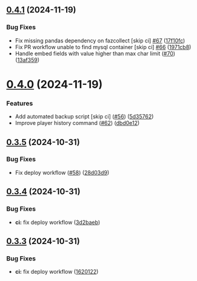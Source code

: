 ## [0.4.1](https://github.com/FAZuH/faz-bot/compare/v0.4.0...v0.4.1) (2024-11-19)


### Bug Fixes

* Fix missing pandas dependency on fazcollect [skip ci]  [#67](https://github.com/FAZuH/faz-bot/issues/67) ([17f10fc](https://github.com/FAZuH/faz-bot/commit/17f10fc25f9cdbb8cd0ecebc8609f3c57102f68b))
* Fix PR workflow unable to find mysql container [skip ci] [#66](https://github.com/FAZuH/faz-bot/issues/66) ([1971cb8](https://github.com/FAZuH/faz-bot/commit/1971cb80da61f8d18a480c229c2f3aec6b99e2b9))
* Handle embed fields with value higher than max char limit ([#70](https://github.com/FAZuH/faz-bot/issues/70)) ([13af359](https://github.com/FAZuH/faz-bot/commit/13af359651078b27e5e7e588b3bf87d7b47d3c18))



# [0.4.0](https://github.com/FAZuH/faz-bot/compare/v0.3.5...v0.4.0) (2024-11-19)


### Features

* Add automated backup script [skip ci] ([#56](https://github.com/FAZuH/faz-bot/issues/56)) ([5d35762](https://github.com/FAZuH/faz-bot/commit/5d3576227d96acaf48af153959789b64f50862b2))
* Improve player history command ([#62](https://github.com/FAZuH/faz-bot/issues/62)) ([dbd0e12](https://github.com/FAZuH/faz-bot/commit/dbd0e12123d3095be9d2b0b3ac68d0da86a3f7ee))



## [0.3.5](https://github.com/FAZuH/faz-bot/compare/v0.3.4...v0.3.5) (2024-10-31)


### Bug Fixes

* Fix deploy workflow ([#58](https://github.com/FAZuH/faz-bot/issues/58)) ([28d03d9](https://github.com/FAZuH/faz-bot/commit/28d03d995ea4c69c31ea886026dfa1bda27e6589))



## [0.3.4](https://github.com/FAZuH/faz-bot/compare/v0.3.3...v0.3.4) (2024-10-31)


### Bug Fixes

* **ci:** fix deploy workflow ([3d2baeb](https://github.com/FAZuH/faz-bot/commit/3d2baeb3a02a95b210eb9b87b6832057f0a37106))



## [0.3.3](https://github.com/FAZuH/faz-bot/compare/v0.3.2...v0.3.3) (2024-10-31)


### Bug Fixes

* **ci:** fix deploy workflow ([1620122](https://github.com/FAZuH/faz-bot/commit/1620122ac7b724ef272ea7756a6395402cad37c1))



